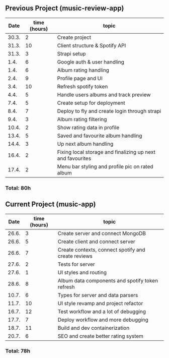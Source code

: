 ## Previous Project (music-review-app)
| Date       | time (hours)   | topic          |
|------------|----------------|----------------|
| 30.3.      | 2             | Create project             |
| 31.3.      | 10             | Client structure & Spotify API             |
| 31.3.      | 3             | Strapi setup |
| 1.4.      | 6             | Google auth & user handling |
| 1.4.      | 6             | Album rating handling |
| 2.4.      | 9             | Profile page and UI |
| 3.4.      | 10             | Refresh spotify token |
| 4.4.      | 5             | Handle users albums and track preview |
| 7.4.      | 5             | Create setup for deployment |
| 8.4.      | 7             | Deploy to fly and create login through strapi |
| 9.4.      | 3             | Album rating filtering |
| 10.4.      | 2             | Show rating data in profile |
| 13.4.      | 5             | Saved and favourite album handling |
| 14.4.      | 3             | Up next album handling |
| 16.4.      | 2             | Fixing local storage and finalizing up next and favourites |
| 17.4.      | 2             | Menu bar styling and profile pic on rated album |

### Total: 80h

## Current Project (music-app)
| Date       | time (hours)   | topic          |
|------------|----------------|----------------|
| 26.6.      | 3             | Create server and connect MongoDB |
| 26.6.      | 5             | Create client and connect server |
| 26.6.      | 7             | Create contexts, connect spotify and create reviews |
| 27.6.      | 2             | Tests for server |
| 27.6.      | 1             | UI styles and routing |
| 28.6.      | 8             | Album data components and spotify token refresh |
| 10.7.      | 6             | Types for server and data parsers |
| 11.7.      | 10             | UI style revamp and project refactor |
| 16.7.      | 12             | Test workflow and a lot of debugging |
| 17.7.      | 7             | Deploy workflow and more debugging |
| 18.7.      | 11             | Build and dev containerization |
| 20.7.      | 6             | SEO and create better rating system |

### Total: 78h
